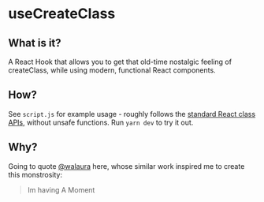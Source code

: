 # useCreateClass

## What is it?

A React Hook that allows you to get that old-time nostalgic feeling of createClass, while using modern, functional React components.

## How?

See `script.js` for example usage - roughly follows the [standard React class APIs](https://reactjs.org/docs/react-without-es6.html), without unsafe functions. Run `yarn dev` to try it out.

## Why?

Going to quote [@walaura](https://github.com/walaura) here, whose similar work inspired me to create this monstrosity:

> Im having A Moment
